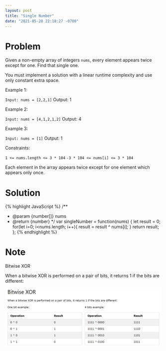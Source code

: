 ```yaml
---
layout: post
title: "Single Number"
date: "2021-05-20 22:18:27 -0700"
---
```


# Problem

Given a non-empty array of integers `nums`, every element appears twice except for one. Find that single one.

You must implement a solution with a linear runtime complexity and use only constant extra space.

Example 1:

`Input: nums = [2,2,1]`
Output: 1

Example 2:

`Input: nums = [4,1,2,1,2]`
Output: 4

Example 3:

`Input: nums = [1]`
Output: 1

Constraints:

`1 <= nums.length <= 3 * 104`
`-3 * 104 <= nums[i] <= 3 * 104`

Each element in the array appears twice except for one element which appears only once.

# Solution

{% highlight JavaScript %}
/**
 * @param {number[]} nums
 * @return {number}
 */
var singleNumber = function(nums) {
    let result = 0;
    for(let i=0; i<nums.length; i++){
        result = result ^ nums[i];
    }
    return result;
};
{% endhighlight %}

# Note

Bitwise XOR

When a bitwise XOR is performed on a pair of bits, it returns 1 if the bits are different:

![XORbitwise](/pic/XORbitwise.PNG)
